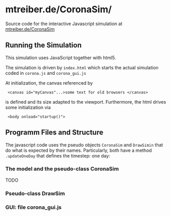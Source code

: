 # mtreiber.de/CoronaSim/
Source code for the interactive Javascript simulation at
[mtreiber.de/CoronaSim](https://mtreiber.de/CoronaSim)

## Running the Simulation

This simulation uses JavaScript together with html5.

The simulation is driven by `index.html` which starts the actual
simulation coded in `corona.js` and `corona_gui.js`

At initialization, the canvas referenced by
```
 <canvas id="myCanvas"...>some text for old browsers </canvas>
```
is defined and its size adapted to the viewport. Furthermore, the html
drives some initialization via

```
 <body onload="startup()"> 
```


## Programm Files and Structure

The javascript code uses the pseudo objects `CoronaSim` and
`DrawSimin` that do what is expected by their names. Particularly,
both have a method `.updateOneDay` that defines the timestep:
one day:

### The model and the pseudo-class CoronaSim

TODO

### Pseudo-class DrawSim

### GUI: file corona_gui.js

